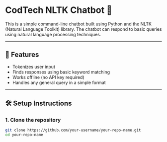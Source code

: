 # CodTech NLTK Chatbot 🤖

This is a simple command-line chatbot built using Python and the NLTK (Natural Language Toolkit) library. The chatbot can respond to basic queries using natural language processing techniques.

---

## 🚀 Features

- Tokenizes user input
- Finds responses using basic keyword matching
- Works offline (no API key required)
- Handles any general query in a simple format

---

## 🛠️ Setup Instructions

### 1. Clone the repository

```bash
git clone https://github.com/your-username/your-repo-name.git
cd your-repo-name
